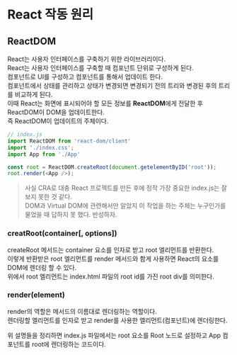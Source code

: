 # React 작동 원리

## ReactDOM
React는 사용자 인터페이스를 구축하기 위한 라이브러리이다.  
React는 사용자 인터페이스를 구축할 때 컴포넌트 단위로 구성하게 된다.  
컴포넌트로 UI를 구성하고 컴포넌트를 통해서 업데이트 한다.  
컴포넌트에서 상태를 관리하고 상태가 변경되면 변경되기 전의 트리와 변경된 후의 트리를 비교하게 된다.  
이때 React는 화면에 표시되어야 할 모든 정보를 **ReactDOM**에게 전달한 후 ReactDOM이 DOM을 업데이트한다.  
즉 ReactDOM이 업데이트의 주체이다.

```js
// index.js
import ReactDOM from 'react-dom/client'
import './index.css';
import App from './App'

const root = ReactDOM.createRoot(document.getelementByID('root'));
root.render(<App />);
```

> 사실 CRA로 대충 React 프로젝트를 만든 후에 정작 가장 중요한 index.js는 잘 보지 못한 것 같다.  
> DOM과 Virtual DOM에 관련해서만 알았지 이 작업을 하는 주체는 누구인가를 물었을 때 답하지 못 했다. 반성하자.

### creatRoot(container[, options])
createRoot 메서드는 container 요소를 인자로 받고 root 엘리먼트를 반환한다.  
이렇게 반환받은 root 엘리먼트를 render 메서드와 함게 사용하면 React의 요소를 DOM에 렌더링 할 수 있다.  
위에서 root 엘리먼트는 index.html 파일의 root id를 가진 root div를 의미한다.

### render(element)
render의 역할은 메서드의 이름대로 렌더링하는 역할이다.  
렌더링할 엘리먼트를 인자로 받고 render를 사용한 엘리먼트(컴포넌트)에 렌더링한다.

위 설명들을 정리하면 index.js 파일에서는 root 요소를 Root 노드로 설정하고 App 컴포넌트를 root에 렌더링하는 코드이다.
